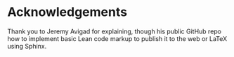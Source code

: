 # Acknowledgements

Thank you to Jeremy Avigad for explaining, though his public
GitHub repo how to implement basic Lean code markup to publish
it to the web or LaTeX using Sphinx.
